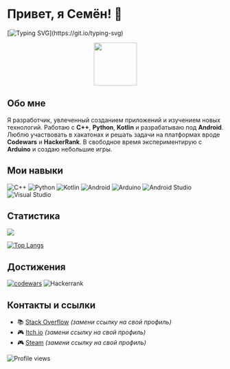 # Привет, я Семён! 👋

[![Typing SVG](https://readme-typing-svg.herokuapp.com?color=%2336BCF7&lines=Hi+there!+I+am+Semyon!)](https://git.io/typing-svg)

<div align="center">
  <img src="https://media0.giphy.com/media/v1.Y2lkPTc5MGI3NjExYzB0YmZsbHJuNzEyZjVramNoYXo1dXR4YnhubzF6cmc1N2J3cmo5bCZlcD12MV9pbnRlcm5hbF9naWZfYnlfaWQmY3Q9Zw/FoVzfcqCDSb7zCynOp/giphy.gif" width="100"/>
</div>

## Обо мне
Я разработчик, увлеченный созданием приложений и изучением новых технологий. Работаю с **C++**, **Python**, **Kotlin** и разрабатываю под **Android**. Люблю участвовать в хакатонах и решать задачи на платформах вроде **Codewars** и **HackerRank**. В свободное время экспериментирую с **Arduino** и создаю небольшие игры.

## Мои навыки
![C++](https://img.shields.io/badge/c++-%2300599C.svg?style=for-the-badge&logo=c%2B%2B&logoColor=white)
![Python](https://img.shields.io/badge/python-3670A0?style=for-the-badge&logo=python&logoColor=ffdd54)
![Kotlin](https://img.shields.io/badge/kotlin-%237F52FF.svg?style=for-the-badge&logo=kotlin&logoColor=white)
![Android](https://img.shields.io/badge/Android-3DDC84?style=for-the-badge&logo=android&logoColor=white)
![Arduino](https://img.shields.io/badge/-Arduino-00979D?style=for-the-badge&logo=Arduino&logoColor=white)
![Android Studio](https://img.shields.io/badge/android%20studio-346ac1?style=for-the-badge&logo=android%20studio&logoColor=white)
![Visual Studio](https://img.shields.io/badge/Visual%20Studio-5C2D91.svg?style=for-the-badge&logo=visual-studio&logoColor=white)

## Статистика
<picture>
  <source
    srcset="https://github-readme-stats.vercel.app/api?username=trytonottry&show_icons=true&theme=dark"
    media="(prefers-color-scheme: dark)"
  />
  <source
    srcset="https://github-readme-stats.vercel.app/api?username=trytonottry&show_icons=true"
    media="(prefers-color-scheme: light), (prefers-color-scheme: no-preference)"
  />
  <img src="https://github-readme-stats.vercel.app/api?username=trytonottry&show_icons=true" />
</picture>

[![Top Langs](https://github-readme-stats.vercel.app/api/top-langs/?username=trytonottry&layout=compact)](https://github.com/trytonottry/github-readme-stats)

## Достижения
[![codewars](https://www.codewars.com/users/Trytonottry/badges/large)](https://www.codewars.com/users/Trytonottry)
![Hackerrank](https://img.shields.io/badge/-Hackerrank-2EC866?style=for-the-badge&logo=HackerRank&logoColor=white)

## Контакты и ссылки
- 📚 [Stack Overflow](https://stackoverflow.com/users/your-id) *(замени ссылку на свой профиль)*
- 🎮 [Itch.io](https://your-itch-profile.itch.io) *(замени ссылку на свой профиль)*
- 🎮 [Steam](https://steamcommunity.com/id/your-id) *(замени ссылку на свой профиль)*

<img src="https://komarev.com/ghpvc/?username=trytonottry&style=flat-square&color=blue" alt="Profile views"/>


